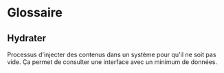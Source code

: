 # Glossaire

## Hydrater

Processus d'injecter des contenus dans un système pour qu'il ne soit pas vide.
Ça permet de consulter une interface avec un minimum de données.
